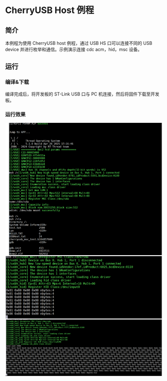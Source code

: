 # CherryUSB Host 例程

## 简介

本例程为使用 CherryUSB host 例程，通过 USB HS 口可以连接不同的 USB device 并进行枚举和通信。示例演示连接 cdc acm，hid，msc 设备。

## 运行
### 编译&下载

编译完成后，将开发板的 ST-Link USB 口与 PC 机连接，然后将固件下载至开发板。

### 运行效果

![usbhost_msc](./figures/usbhost_msc.png)
![usbhost_hid](./figures/usbhost_hid.png)
![usbhost_cdc_acm](./figures/usbhost_cdcacm.png)
